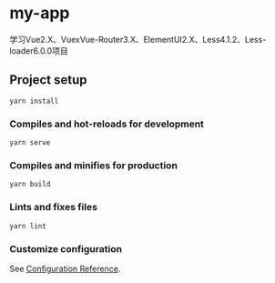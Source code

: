 # my-app
学习Vue2.X、VuexVue-Router3.X、ElementUI2.X、Less4.1.2、Less-loader6.0.0项目


## Project setup
```
yarn install
```

### Compiles and hot-reloads for development
```
yarn serve
```

### Compiles and minifies for production
```
yarn build
```

### Lints and fixes files
```
yarn lint
```

### Customize configuration
See [Configuration Reference](https://cli.vuejs.org/config/).
